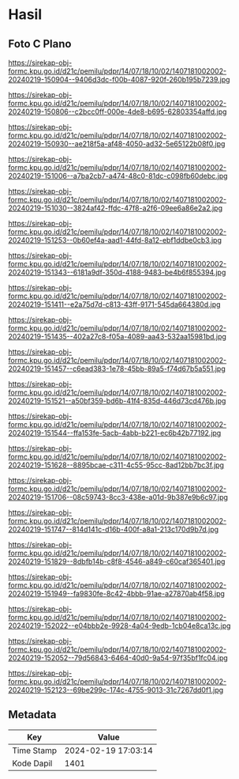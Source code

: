 # Hasil

## Foto C Plano

https://sirekap-obj-formc.kpu.go.id/d21c/pemilu/pdpr/14/07/18/10/02/1407181002002-20240219-150904--9406d3dc-f00b-4087-920f-260b195b7239.jpg

https://sirekap-obj-formc.kpu.go.id/d21c/pemilu/pdpr/14/07/18/10/02/1407181002002-20240219-150806--c2bcc0ff-000e-4de8-b695-62803354affd.jpg

https://sirekap-obj-formc.kpu.go.id/d21c/pemilu/pdpr/14/07/18/10/02/1407181002002-20240219-150930--ae218f5a-af48-4050-ad32-5e65122b08f0.jpg

https://sirekap-obj-formc.kpu.go.id/d21c/pemilu/pdpr/14/07/18/10/02/1407181002002-20240219-151006--a7ba2cb7-a474-48c0-81dc-c098fb60debc.jpg

https://sirekap-obj-formc.kpu.go.id/d21c/pemilu/pdpr/14/07/18/10/02/1407181002002-20240219-151030--3824af42-ffdc-47f8-a2f6-09ee6a86e2a2.jpg

https://sirekap-obj-formc.kpu.go.id/d21c/pemilu/pdpr/14/07/18/10/02/1407181002002-20240219-151253--0b60ef4a-aad1-44fd-8a12-ebf1ddbe0cb3.jpg

https://sirekap-obj-formc.kpu.go.id/d21c/pemilu/pdpr/14/07/18/10/02/1407181002002-20240219-151343--6181a9df-350d-4188-9483-be4b6f855394.jpg

https://sirekap-obj-formc.kpu.go.id/d21c/pemilu/pdpr/14/07/18/10/02/1407181002002-20240219-151411--e2a75d7d-c813-43ff-9171-545da664380d.jpg

https://sirekap-obj-formc.kpu.go.id/d21c/pemilu/pdpr/14/07/18/10/02/1407181002002-20240219-151435--402a27c8-f05a-4089-aa43-532aa15981bd.jpg

https://sirekap-obj-formc.kpu.go.id/d21c/pemilu/pdpr/14/07/18/10/02/1407181002002-20240219-151457--c6ead383-1e78-45bb-89a5-f74d67b5a551.jpg

https://sirekap-obj-formc.kpu.go.id/d21c/pemilu/pdpr/14/07/18/10/02/1407181002002-20240219-151521--a50bf359-bd6b-41f4-835d-446d73cd476b.jpg

https://sirekap-obj-formc.kpu.go.id/d21c/pemilu/pdpr/14/07/18/10/02/1407181002002-20240219-151544--ffa153fe-5acb-4abb-b221-ec6b42b77192.jpg

https://sirekap-obj-formc.kpu.go.id/d21c/pemilu/pdpr/14/07/18/10/02/1407181002002-20240219-151628--8895bcae-c311-4c55-95cc-8ad12bb7bc3f.jpg

https://sirekap-obj-formc.kpu.go.id/d21c/pemilu/pdpr/14/07/18/10/02/1407181002002-20240219-151706--08c59743-8cc3-438e-a01d-9b387e9b6c97.jpg

https://sirekap-obj-formc.kpu.go.id/d21c/pemilu/pdpr/14/07/18/10/02/1407181002002-20240219-151747--814d141c-d16b-400f-a8a1-213c170d9b7d.jpg

https://sirekap-obj-formc.kpu.go.id/d21c/pemilu/pdpr/14/07/18/10/02/1407181002002-20240219-151829--8dbfb14b-c8f8-4546-a849-c60caf365401.jpg

https://sirekap-obj-formc.kpu.go.id/d21c/pemilu/pdpr/14/07/18/10/02/1407181002002-20240219-151949--fa9830fe-8c42-4bbb-91ae-a27870ab4f58.jpg

https://sirekap-obj-formc.kpu.go.id/d21c/pemilu/pdpr/14/07/18/10/02/1407181002002-20240219-152022--e04bbb2e-9928-4a04-9edb-1cb04e8ca13c.jpg

https://sirekap-obj-formc.kpu.go.id/d21c/pemilu/pdpr/14/07/18/10/02/1407181002002-20240219-152052--79d56843-6464-40d0-9a54-97f35bf1fc04.jpg

https://sirekap-obj-formc.kpu.go.id/d21c/pemilu/pdpr/14/07/18/10/02/1407181002002-20240219-152123--69be299c-174c-4755-9013-31c7267dd0f1.jpg


## Metadata

| Key        | Value               |
| ---------- | ------------------- |
| Time Stamp | 2024-02-19 17:03:14 |
| Kode Dapil | 1401                |



